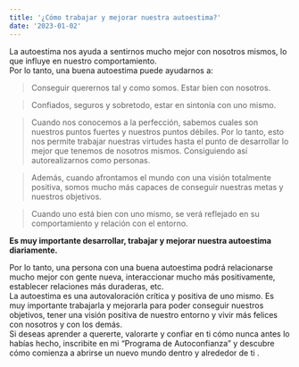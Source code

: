```yaml
---
title: '¿Cómo trabajar y mejorar nuestra autoestima?'
date: '2023-01-02'
---
```

La autoestima nos ayuda a sentirnos mucho mejor con nosotros mismos, lo que influye en nuestro comportamiento.  
Por lo tanto, una buena autoestima puede ayudarnos a:  

>Conseguir querernos tal y como somos. Estar bien con nosotros.  

>Confiados, seguros y sobretodo, estar en sintonía con uno mismo.

>Cuando nos conocemos a la perfección, sabemos cuales son nuestros puntos fuertes y nuestros puntos débiles. Por lo tanto, esto nos permite trabajar nuestras virtudes hasta el punto de desarrollar lo mejor que tenemos de nosotros mismos. Consiguiendo así autorealizarnos como personas.  

>Además, cuando afrontamos el mundo con una visión totalmente positiva, somos mucho más capaces de conseguir nuestras metas y nuestros objetivos.
  
>Cuando uno está bien con uno mismo, se verá reflejado en su comportamiento y relación con el entorno.    

**Es muy importante desarrollar, trabajar y mejorar nuestra autoestima diariamente.**
  
Por lo tanto, una persona con una buena autoestima podrá relacionarse mucho mejor con gente nueva, interaccionar mucho más positivamente, establecer relaciones más duraderas, etc.  
La autoestima es una autovaloración crítica y positiva de uno mismo. Es muy importante trabajarla y mejorarla para poder conseguir nuestros objetivos, tener una visión positiva de nuestro entorno y vivir más felices con nosotros y con los demás.  
Si deseas aprender a quererte, valorarte y confiar en ti cómo nunca antes lo habías hecho, inscribite en mi “Programa de Autoconfianza” y descubre cómo comienza a abrirse un nuevo mundo dentro y alrededor de ti .